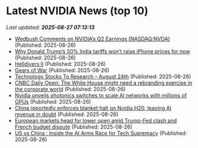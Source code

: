 # Latest NVIDIA News (top 10)
_Last updated: **2025-08-27 07:13:13**_

- [Wedbush Comments on NVIDIA’s Q2 Earnings (NASDAQ:NVDA)](https://www.etfdailynews.com/2025/08/26/wedbush-comments-on-nvidias-q2-earnings-nasdaqnvda/) (Published: 2025-08-26)
- [Why Donald Trump’s 50% India tariffs won’t raise iPhone prices for now](https://economictimes.indiatimes.com/industry/cons-products/electronics/why-donald-trumps-50-india-tariffs-wont-raise-iphone-prices-for-now/articleshow/123519287.cms) (Published: 2025-08-26)
- [Helldivers II](https://www.giantbomb.com/helldivers-ii/3030-89235/) (Published: 2025-08-26)
- [Gears of War](https://www.giantbomb.com/gears-of-war/3030-12231/) (Published: 2025-08-26)
- [Technology Stocks To Research – August 24th](https://www.etfdailynews.com/2025/08/26/technology-stocks-to-research-august-24th/) (Published: 2025-08-26)
- [CNBC Daily Open: The White House might need a rebranding exercise in the corporate world](https://www.cnbc.com/2025/08/26/cnbc-daily-open-a-rebranding-exercise-is-needed-for-the-white-house.html) (Published: 2025-08-26)
- [Nvidia unveils photonics switches to scale AI networks with millions of GPUs](https://www.notebookcheck.net/Nvidia-unveils-photonics-switches-to-scale-AI-networks-with-millions-of-GPUs.1096181.0.html) (Published: 2025-08-26)
- [China reportedly enforces blanket halt on Nvidia H20, leaving AI revenue in doubt](https://www.digitimes.com/news/a20250826PD228/nvidia-ai-chip-revenue-beijing-ban.html) (Published: 2025-08-26)
- [European markets head for lower open amid Trump-Fed clash and French budget dispute](https://www.cnbc.com/2025/08/26/european-markets-open-to-close-fed-trump-french-politics.html) (Published: 2025-08-26)
- [US vs China : Inside the AI Arms Race for Tech Supremacy](https://www.geeky-gadgets.com/ai-competition-us-vs-china-technology-race/) (Published: 2025-08-26)
